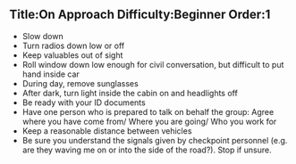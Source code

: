 Title:On Approach
Difficulty:Beginner
Order:1
---
<p><ul><li>Slow down</li><li>Turn radios down low or off</li><li>Keep valuables out of sight</li><li>Roll window down low enough for civil conversation, but difficult to put hand inside car</li><li>During day, remove sunglasses</li><li>After dark, turn light inside the cabin on and headlights off</li><li>Be ready with your ID documents</li><li>Have one person who is prepared to talk on behalf the group: Agree where you have come from/ Where you are going/ Who you work for</li><li>Keep a reasonable distance between vehicles</li><li>Be sure you understand the signals given by checkpoint personnel (e.g. are they waving me on or into the side of the road?). Stop if unsure.</li></ul></p>